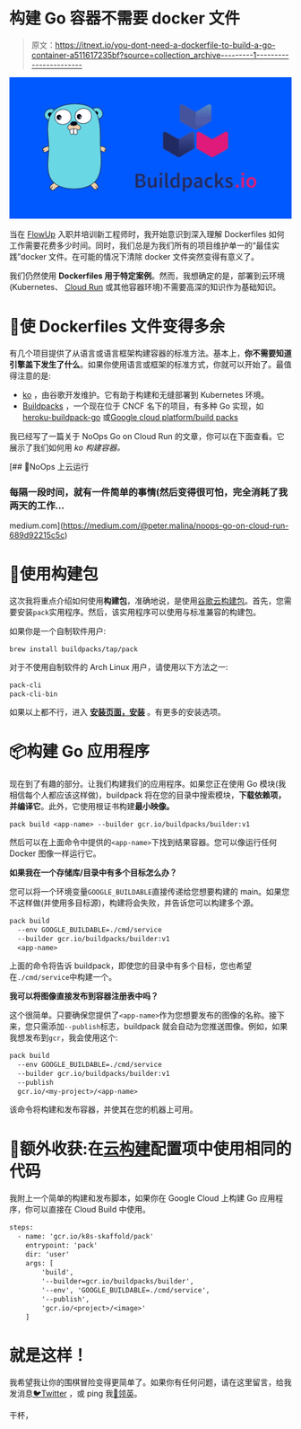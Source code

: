 # 构建 Go 容器不需要 docker 文件

> 原文：<https://itnext.io/you-dont-need-a-dockerfile-to-build-a-go-container-a511617235bf?source=collection_archive---------1----------------------->

![](img/d98867c419be8aecafd297ee3f76cf31.png)

当在 [FlowUp](https://flowup.cz/en/homepage) 入职并培训新工程师时，我开始意识到深入理解 Dockerfiles 如何工作需要花费多少时间。同时，我们总是为我们所有的项目维护单一的“最佳实践”docker 文件。在可能的情况下清除 docker 文件突然变得有意义了。

我们仍然使用 **Dockerfiles 用于特定案例**。然而，我想确定的是，部署到云环境(Kubernetes、 [Cloud Run](https://cloud.google.com/run) 或其他容器环境)不需要高深的知识作为基础知识。

# 🐋使 Dockerfiles 文件变得多余

有几个项目提供了从语言或语言框架构建容器的标准方法。基本上，**你不需要知道引擎盖下发生了什么**。如果你使用语言或框架的标准方式，你就可以开始了。最值得注意的是:

*   [ko](https://github.com/google/ko) ，由谷歌开发维护。它有助于构建和无缝部署到 Kubernetes 环境。
*   [Buildpacks](https://buildpacks.io/) ，一个现在位于 CNCF 名下的项目，有多种 Go 实现，如 [heroku-buildpack-go](https://github.com/heroku/heroku-buildpack-go) 或[Google cloud platform/build packs](https://github.com/GoogleCloudPlatform/buildpacks)

我已经写了一篇关于 NoOps Go on Cloud Run 的文章，你可以在下面查看。它展示了我们如何用 *ko 构建容器。*

[](https://medium.com/@peter.malina/noops-go-on-cloud-run-689d92215c5c) [## 🔧NoOps 上云运行

### 每隔一段时间，就有一件简单的事情(然后变得很可怕，完全消耗了我两天的工作…

medium.com](https://medium.com/@peter.malina/noops-go-on-cloud-run-689d92215c5c) 

# 🔧使用构建包

这次我将重点介绍如何使用**构建包**，准确地说，是使用[谷歌云构建包](https://github.com/GoogleCloudPlatform/buildpacks)。首先，您需要安装`pack`实用程序。然后，该实用程序可以使用与标准兼容的构建包。

如果你是一个自制软件用户:

```
brew install buildpacks/tap/pack
```

对于不使用自制软件的 Arch Linux 用户，请使用以下方法之一:

```
pack-cli
pack-cli-bin
```

如果以上都不行，进入 [**安装页面，安装**](https://buildpacks.io/docs/tools/pack/) 。有更多的安装选项。

# 📦构建 Go 应用程序

现在到了有趣的部分。让我们构建我们的应用程序。如果您正在使用 Go 模块(我相信每个人都应该这样做)，buildpack 将在您的目录中搜索模块，**下载依赖项，并编译它**。此外，它使用根证书构建**最小映像。**

```
pack build <app-name> --builder gcr.io/buildpacks/builder:v1
```

然后可以在上面命令中提供的`<app-name>`下找到结果容器。您可以像运行任何 Docker 图像一样运行它。

**如果我在一个存储库/目录中有多个目标怎么办？**

您可以将一个环境变量`GOOGLE_BUILDABLE`直接传递给您想要构建的 main。如果您不这样做(并使用多目标源)，构建将会失败，并告诉您可以构建多个源。

```
pack build
  --env GOOGLE_BUILDABLE=./cmd/service
  --builder gcr.io/buildpacks/builder:v1
  <app-name>
```

上面的命令将告诉 buildpack，即使您的目录中有多个目标，您也希望在`./cmd/service`中构建一个。

**我可以将图像直接发布到容器注册表中吗？**

这个很简单。只要确保您提供了`<app-name>`作为您想要发布的图像的名称。接下来，您只需添加`--publish`标志，buildpack 就会自动为您推送图像。例如，如果我想发布到`gcr`，我会使用这个:

```
pack build
  --env GOOGLE_BUILDABLE=./cmd/service
  --builder gcr.io/buildpacks/builder:v1
  --publish
  gcr.io/<my-project>/<app-name>
```

该命令将构建和发布容器，并使其在您的机器上可用。

# 🚀额外收获:在[云构建](https://cloud.google.com/cloud-build)配置项中使用相同的代码

我附上一个简单的构建和发布脚本，如果你在 Google Cloud 上构建 Go 应用程序，你可以直接在 Cloud Build 中使用。

```
steps:
  - name: 'gcr.io/k8s-skaffold/pack'
    entrypoint: 'pack'
    dir: 'user'
    args: [
        'build',
        '--builder=gcr.io/buildpacks/builder',
        '--env', 'GOOGLE_BUILDABLE=./cmd/service',
        '--publish',
        'gcr.io/<project>/<image>'
    ]
```

# 就是这样！

我希望我让你的围棋冒险变得更简单了。如果你有任何问题，请在这里留言，给我发消息[🐦Twitter](https://twitter.com/petomalina) ，或 ping 我[🔗领英](https://www.linkedin.com/in/petomalina/)。

干杯，